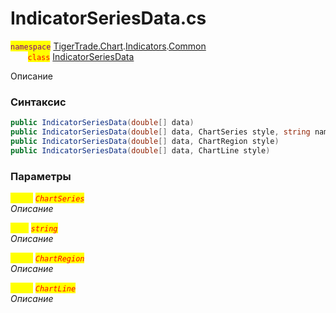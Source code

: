 
# IndicatorSeriesData.cs
<mark style="color:purple;">`namespace`</mark> [TigerTrade.Chart](../../../../../TigerTrade.Chart.md).[Indicators](../../../../../TigerTrade.Chart/Indicators.md).[Common](../../../../../TigerTrade.Chart/Indicators/Common.md)  
&nbsp;&nbsp;&nbsp;&nbsp;&nbsp;&nbsp;&nbsp;<mark style="color:red;">`class`</mark> [IndicatorSeriesData](../../IndicatorSeriesData.cs.md)

Описание

### Синтаксис
```csharp
public IndicatorSeriesData(double[] data)
public IndicatorSeriesData(double[] data, ChartSeries style, string name = "")
public IndicatorSeriesData(double[] data, ChartRegion style)
public IndicatorSeriesData(double[] data, ChartLine style)
```

### Параметры  
<mark style="color:yellow;">`style`</mark> <mark style="color:red;">*`ChartSeries`*</mark>  
 *Описание*  
  
<mark style="color:yellow;">`name`</mark> <mark style="color:red;">*`string`*</mark>  
 *Описание*  
  
<mark style="color:yellow;">`style`</mark> <mark style="color:red;">*`ChartRegion`*</mark>  
 *Описание*  
  
<mark style="color:yellow;">`style`</mark> <mark style="color:red;">*`ChartLine`*</mark>  
 *Описание*  
  

                    
                    